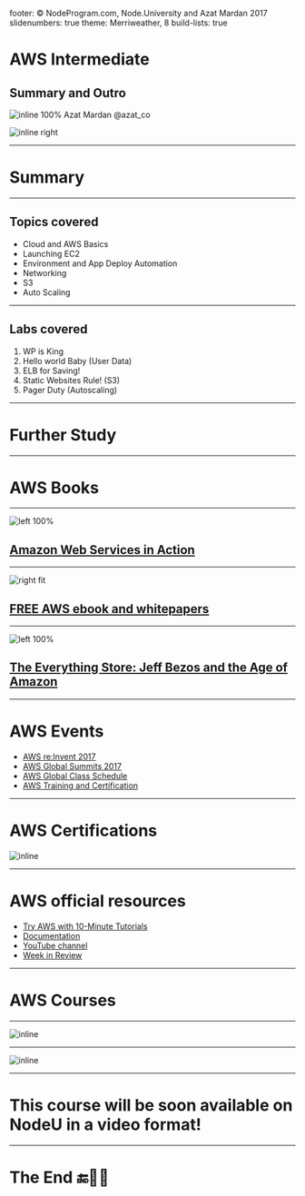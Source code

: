 footer: © NodeProgram.com, Node.University and Azat Mardan 2017
slidenumbers: true
theme: Merriweather, 8
build-lists: true

# AWS Intermediate
## Summary and Outro

![inline 100%](images/azat.jpeg)
Azat Mardan @azat_co

![inline right](images/nu.png)

---


# Summary

---

## Topics covered

* Cloud and AWS Basics
* Launching EC2
* Environment and App Deploy Automation
* Networking
* S3
* Auto Scaling

---

## Labs covered

1. WP is King
1. Hello world Baby (User Data)
1. ELB for Saving!
1. Static Websites Rule! (S3)
1. Pager Duty (Autoscaling)

---

# Further Study


---

# AWS Books


---



![left 100%](images/aws-in-action.jpg)

## [Amazon Web Services in Action](http://amzn.to/2o20OGf)

---

![right fit](images/aws-kindle.png)

## [FREE AWS ebook and whitepapers](http://amzn.to/2nIpQIP)

---

![left 100%](images/everything-store.jpg)

## [The Everything Store: Jeff Bezos and the Age of Amazon ](http://amzn.to/2nhx4YI)

---




# AWS Events

* [AWS re:Invent 2017](https://reinvent.awsevents.com)
* [AWS Global Summits 2017](https://aws.amazon.com/summits)
* [AWS Global Class Schedule](https://www.aws.training/home)
* [AWS Training and Certification](https://aws.amazon.com/training/)


---

# AWS Certifications

![inline](images/certifications.png)

---


# AWS official resources

* [Try AWS with 10-Minute Tutorials](https://aws.amazon.com/start-now)
* [Documentation](https://aws.amazon.com/documentation)
* [YouTube channel](https://www.youtube.com/channel/UCd6MoB9NC6uYN2grvUNT-Zg)
* [Week in Review](https://aws.amazon.com/blogs/aws/category/week-in-review)

---

# AWS Courses

---

![inline](images/cloudacademy.png)

---


![inline](images/nodeu.png)

---

# This course will be soon available on NodeU in a video format!

---


# The End 🔚🏁👏
